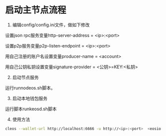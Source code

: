 # 启动主节点流程
1. 编辑config/config.ini文件，做如下修改

设置json rpc服务变量http-server-address = \<ip\>:\<port\>

设置p2p服务变量p2p-listen-endpoint = \<ip\>:\<port\>

用自己注册的账户名设置变量producer-name = \<account\>

用自己公钥私钥设置变量signature-provider = \<公钥\>=KEY:\<私钥\>

2. 启动节点服务

运行runnodeos.sh脚本。

3. 启动本地钱包服务

运行脚本runkeosd.sh脚本

4. 使用方法

```bash
cleos --wallet-url http://localhost:6666 -u http://<ip>:<port>  <eosio cmd>
```
